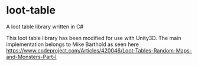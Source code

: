 # loot-table
A loot table library written in C#

This loot table library has been modified for use with Unity3D. 
The main implementation belongs to Mike Barthold as seen here https://www.codeproject.com/Articles/420046/Loot-Tables-Random-Maps-and-Monsters-Part-I
